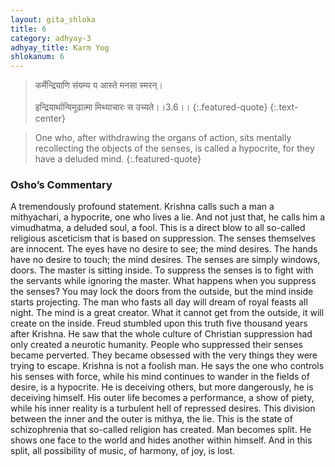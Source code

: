 ```yaml
---
layout: gita_shloka
title: 6
category: adhyay-3
adhyay_title: Karm Yog
shlokanum: 6
---
```


> कर्मेन्द्रियाणि संयम्य य आस्ते मनसा स्मरन्।<br><br>इन्द्रियार्थान्विमूढात्मा मिथ्याचारः स उच्यते।।3.6।।
{:.featured-quote}
{:.text-center}

> One who, after withdrawing the organs of action, sits mentally recollecting the objects of the senses, is called a hypocrite, for they have a deluded mind.
{:.featured-quote}

### Osho’s Commentary
A tremendously profound statement. Krishna calls such a man a mithyachari, a hypocrite, one who lives a lie. And not just that, he calls him a vimudhatma, a deluded soul, a fool.
This is a direct blow to all so-called religious asceticism that is based on suppression. The senses themselves are innocent. The eyes have no desire to see; the mind desires. The hands have no desire to touch; the mind desires. The senses are simply windows, doors. The master is sitting inside. To suppress the senses is to fight with the servants while ignoring the master.
What happens when you suppress the senses? You may lock the doors from the outside, but the mind inside starts projecting. The man who fasts all day will dream of royal feasts all night. The mind is a great creator. What it cannot get from the outside, it will create on the inside.
Freud stumbled upon this truth five thousand years after Krishna. He saw that the whole culture of Christian suppression had only created a neurotic humanity. People who suppressed their senses became perverted. They became obsessed with the very things they were trying to escape.
Krishna is not a foolish man. He says the one who controls his senses with force, while his mind continues to wander in the fields of desire, is a hypocrite. He is deceiving others, but more dangerously, he is deceiving himself. His outer life becomes a performance, a show of piety, while his inner reality is a turbulent hell of repressed desires.
This division between the inner and the outer is mithya, the lie. This is the state of schizophrenia that so-called religion has created. Man becomes split. He shows one face to the world and hides another within himself. And in this split, all possibility of music, of harmony, of joy, is lost.
